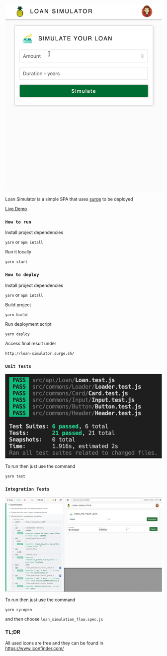 ![unit_tests_gif](loan-simulator.gif)

Loan Simulator is a simple SPA that uses [surge](https://surge.sh) to be deployed

[Live Demo](http://loan-simulator.surge.sh/)

### `How to run`

Install project dependencies

`yarn` or `npm intall`

Run it locally

`yarn start`

### `How to deploy`

Install project dependencies

`yarn` or `npm intall`

Build project

`yarn build`

Run deployment script

`yarn deploy`

Access final result under

`http://loan-simulator.surge.sh/`

### `Unit Tests`

![unit_tests](unit_tests.png)

To run then just use the command

`yarn test`

### `Integration Tests`

![cy_test_loan_simulation_flow](cy_test_loan_simulation_flow.png)

To run then just use the command

`yarn cy:open`

and then choose `loan_simulation_flow.spec.js`

### TL;DR

All used icons are free and they can be found in https://www.iconfinder.com/
